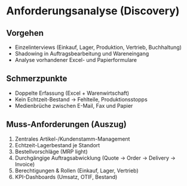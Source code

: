 # Anforderungsanalyse (Discovery)

## Vorgehen
- Einzelinterviews (Einkauf, Lager, Produktion, Vertrieb, Buchhaltung)
- Shadowing in Auftragsbearbeitung und Wareneingang
- Analyse vorhandener Excel- und Papierformulare

## Schmerzpunkte
- Doppelte Erfassung (Excel + Warenwirtschaft)
- Kein Echtzeit-Bestand → Fehlteile, Produktionsstopps
- Medienbrüche zwischen E-Mail, Fax und Papier

## Muss-Anforderungen (Auszug)
1. Zentrales Artikel-/Kundenstamm-Management
2. Echtzeit-Lagerbestand je Standort
3. Bestellvorschläge (MRP light)
4. Durchgängige Auftragsabwicklung (Quote → Order → Delivery → Invoice)
5. Berechtigungen & Rollen (Einkauf, Lager, Vertrieb)
6. KPI-Dashboards (Umsatz, OTIF, Bestand)
